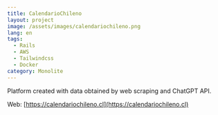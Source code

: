 ```yaml
---
title: CalendarioChileno
layout: project
image: /assets/images/calendariochileno.png
lang: en
tags:
  - Rails
  - AWS
  - Tailwindcss
  - Docker
category: Monolite
---
```

Platform created with data obtained by web scraping and ChatGPT API.

Web: [https://calendariochileno.cl](https://calendariochileno.cl)

